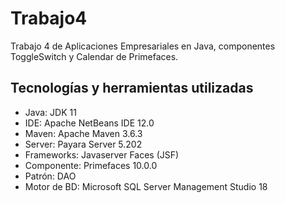 # Trabajo4
Trabajo 4 de Aplicaciones Empresariales en Java, componentes ToggleSwitch y Calendar de Primefaces.

## Tecnologías y herramientas utilizadas

- Java: JDK 11
- IDE: Apache NetBeans IDE 12.0
- Maven: Apache Maven 3.6.3
- Server: Payara Server 5.202
- Frameworks: Javaserver Faces (JSF)
- Componente: Primefaces 10.0.0
- Patrón: DAO
- Motor de BD: Microsoft SQL Server Management Studio 18
